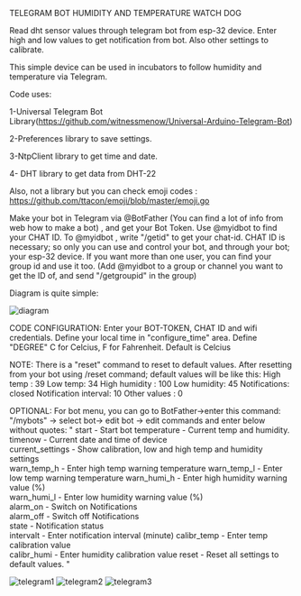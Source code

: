  TELEGRAM BOT HUMIDITY AND TEMPERATURE WATCH DOG

Read dht sensor values through telegram bot from esp-32 device. Enter high and low values to get notification from bot. Also other settings to calibrate.

This simple device can be used in incubators to follow humidity and temperature via Telegram.



Code uses:

  1-Universal Telegram Bot Library(https://github.com/witnessmenow/Universal-Arduino-Telegram-Bot)
	
  2-Preferences library to save settings.
	
  3-NtpClient library to get time and date.
	
  4- DHT library to get data from DHT-22
	
  Also, not a library but you can check emoji codes : https://github.com/ttacon/emoji/blob/master/emoji.go


Make your bot in Telegram via @BotFather (You can find a lot of info from web how to make a bot) , and get your Bot Token. Use @myidbot to find your CHAT ID. To @myidbot , write "/getid" to get your chat-id.
CHAT ID is necessary; so only you can use and control your bot, and through your bot; your esp-32 device.
If you want more than one user, you can find your group id and use it too. (Add @myidbot to a group or channel you want to get the ID of, and send "/getgroupid" in the group)

Diagram is quite simple:


![diagram](https://github.com/eminokkol/telegram-dht-dog/assets/141066897/716decd4-eb99-416a-b369-4d8305f2826f)


CODE CONFIGURATION:
Enter your BOT-TOKEN, CHAT ID and wifi credentials. Define your local time in "configure_time" area.
Define "DEGREE" C for Celcius, F for Fahrenheit. Default is Celcius

NOTE: There is a "reset" command to reset to default values. After resetting from your bot using /reset command; default values will be like this:
High temp : 39
Low temp: 34
High humidity : 100
Low humidity: 45
Notifications: closed
Notification interval: 10
Other values : 0

OPTIONAL:
For bot menu, you can go to BotFather->enter this command:  "/mybots" -> select bot-> edit bot -> edit commands 
and enter below without quotes:
"
start - Start bot
temperature - Current temp and humidity.   
timenow - Current date and time of device   
current_settings - Show calibration, low and high temp and humidity settings  
warn_temp_h - Enter high temp warning temperature
warn_temp_l - Enter low temp warning temperature
warn_humi_h - Enter high humidity warning value (%)  
warn_humi_l - Enter low humidity warning value (%)  
alarm_on - Switch on Notifications  
alarm_off - Switch off Notifications  
state - Notification status  
intervalt - Enter notification interval (minute) 
calibr_temp - Enter temp calibration value  
calibr_humi - Enter humidity calibration value 
reset - Reset all settings to default values. 
"

![telegram1](https://github.com/eminokkol/telegram-dht-dog/assets/141066897/3e95ed52-b136-44a2-8c46-d1704e6c9a19)
![telegram2](https://github.com/eminokkol/telegram-dht-dog/assets/141066897/b200ec09-afb3-4066-acd7-3458763493d5)
![telegram3](https://github.com/eminokkol/telegram-dht-dog/assets/141066897/48cd8e84-5b6a-403d-b2b4-e00402b8d693)
